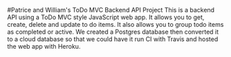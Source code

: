 #Patrice and William's ToDo MVC Backend  API Project
This is a backend API using a ToDo MVC style JavaScript web app.
It allows you to get, create, delete and update to do items.
It also allows you to group todo items as completed or active.
We created a Postgres database then converted it to a cloud database so that we could have it run CI with Travis and hosted the web app with Heroku. 
